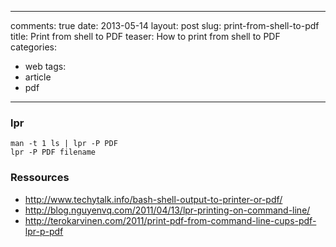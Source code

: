 ---
 comments: true
 date: 2013-05-14
 layout: post
 slug: print-from-shell-to-pdf
 title: Print from shell to PDF
 teaser: How to print from shell to PDF
 categories:
 - web
 tags:
 - article
 - pdf
 ---

### lpr

    man -t 1 ls | lpr -P PDF
    lpr -P PDF filename

### Ressources

- http://www.techytalk.info/bash-shell-output-to-printer-or-pdf/
- http://blog.nguyenvq.com/2011/04/13/lpr-printing-on-command-line/
- http://terokarvinen.com/2011/print-pdf-from-command-line-cups-pdf-lpr-p-pdf
